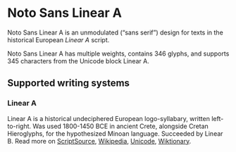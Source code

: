 
# Noto Sans Linear A

Noto Sans Linear A is an unmodulated (“sans serif”) design for texts in the historical European _Linear A_ script. 

Noto Sans Linear A has multiple weights, contains 346 glyphs, and supports 345 characters from the Unicode block Linear A.


## Supported writing systems


### Linear A

Linear A is a historical undeciphered European logo-syllabary, written left-to-right. Was used 1800-1450 BCE in ancient Crete, alongside Cretan Hieroglyphs, for the hypothesized Minoan language. Succeeded by Linear B. Read more on [ScriptSource](https://scriptsource.org/scr/Lina), [Wikipedia](https://en.wikipedia.org/wiki/ISO_15924:Lina), [Unicode](https://www.unicode.org/versions/Unicode13.0.0/ch08.pdf#G27575), [Wiktionary](https://en.wiktionary.org/wiki/Category:Linear_A_script).

